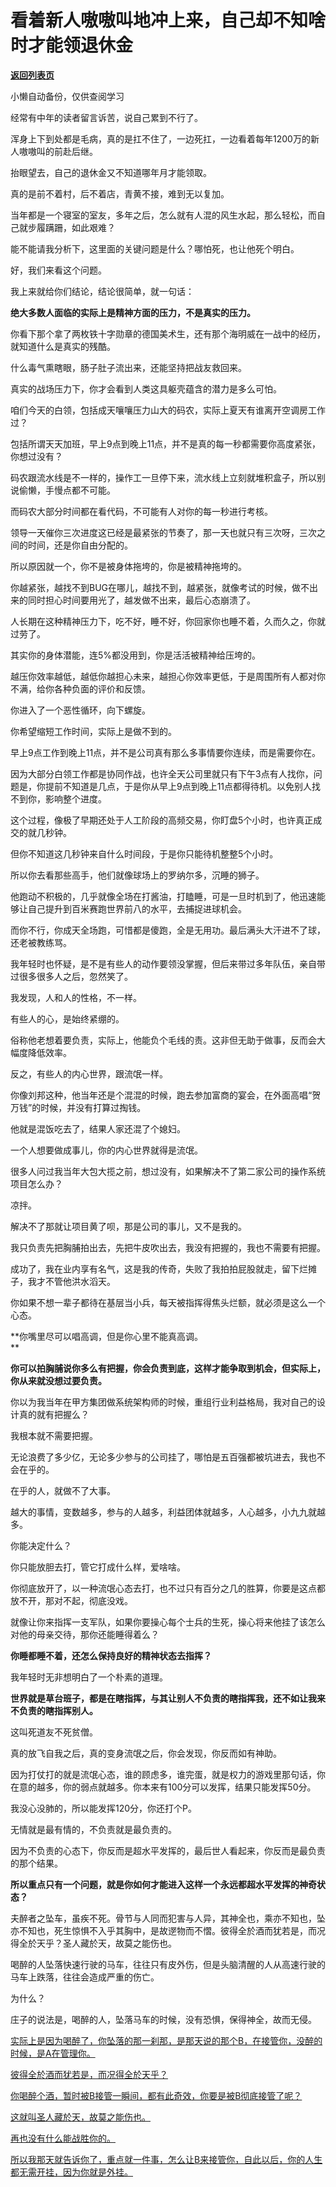 # 看着新人嗷嗷叫地冲上来，自己却不知啥时才能领退休金

[**返回列表页**](/gzh/记忆承载3)

小懒自动备份，仅供查阅学习

经常有中年的读者留言诉苦，说自己累到不行了。

浑身上下到处都是毛病，真的是扛不住了，一边死扛，一边看着每年1200万的新人嗷嗷叫的前赴后继。  

抬眼望去，自己的退休金又不知道哪年月才能领取。  

真的是前不着村，后不着店，青黄不接，难到无以复加。  

当年都是一个寝室的室友，多年之后，怎么就有人混的风生水起，那么轻松，而自己就步履蹒跚，如此艰难？  

能不能请我分析下，这里面的关键问题是什么？哪怕死，也让他死个明白。  

好，我们来看这个问题。

我上来就给你们结论，结论很简单，就一句话：

**绝大多数人面临的实际上是精神方面的压力，不是真实的压力。**

你看下那个拿了两枚铁十字勋章的德国美术生，还有那个海明威在一战中的经历，就知道什么是真实的残酷。

什么毒气熏瞎眼，肠子肚子流出来，还能坚持把战友救回来。  

真实的战场压力下，你才会看到人类这具躯壳蕴含的潜力是多么可怕。  

咱们今天的白领，包括成天嚷嚷压力山大的码农，实际上夏天有谁离开空调房工作过？  

包括所谓天天加班，早上9点到晚上11点，并不是真的每一秒都需要你高度紧张，你想过没有？

码农跟流水线是不一样的，操作工一旦停下来，流水线上立刻就堆积盒子，所以别说偷懒，手慢点都不可能。  

而码农大部分时间都在看代码，不可能有人对你的每一秒进行考核。

领导一天催你三次进度这已经是最紧张的节奏了，那一天也就只有三次呀，三次之间的时间，还是你自由分配的。  

所以原因就一个，你不是被身体拖垮的，你是被精神拖垮的。

你越紧张，越找不到BUG在哪儿，越找不到，越紧张，就像考试的时候，做不出来的同时担心时间要用光了，越发做不出来，最后心态崩溃了。

人长期在这种精神压力下，吃不好，睡不好，你回家你也睡不着，久而久之，你就过劳了。  

其实你的身体潜能，连5%都没用到，你是活活被精神给压垮的。

越压你效率越低，越低你越担心未来，越担心你效率更低，于是周围所有人都对你不满，给你各种负面的评价和反馈。

你进入了一个恶性循环，向下螺旋。

你希望缩短工作时间，实际上是做不到的。

早上9点工作到晚上11点，并不是公司真有那么多事情要你连续，而是需要你在。

因为大部分白领工作都是协同作战，也许全天公司里就只有下午3点有人找你，问题是，你提前不知道是几点，于是你从早上9点到晚上11点都得待机。以免别人找不到你，影响整个进度。  

这个过程，像极了早期还处于人工阶段的高频交易，你盯盘5个小时，也许真正成交的就几秒钟。

但你不知道这几秒钟来自什么时间段，于是你只能待机整整5个小时。

所以你去看那些高手，他们就像球场上的罗纳尔多，沉睡的狮子。  

他跑动不积极的，几乎就像全场在打酱油，打瞌睡，可是一旦时机到了，他迅速能够让自己提升到百米赛跑世界前八的水平，去捕捉进球机会。

而你不行，你成天全场跑，可惜都是傻跑，全是无用功。最后满头大汗进不了球，还老被教练骂。

我年轻时也怀疑，是不是有些人的动作要领没掌握，但后来带过多年队伍，亲自带过很多很多人之后，忽然笑了。  

我发现，人和人的性格，不一样。  

有些人的心，是始终紧绷的。

俗称他老想着要负责，实际上，他能负个毛线的责。这非但无助于做事，反而会大幅度降低效率。

反之，有些人的内心世界，跟流氓一样。

你像刘邦这种，他当年还是个混混的时候，跑去参加富商的宴会，在外面高唱“贺万钱”的时候，并没有打算过掏钱。  

他就是混饭吃去了，结果人家还混了个媳妇。

一个人想要做成事儿，你的内心世界就得是流氓。  

很多人问过我当年大包大揽之前，想过没有，如果解决不了第二家公司的操作系统项目怎么办？

凉拌。

解决不了那就让项目黄了呗，那是公司的事儿，又不是我的。  

我只负责先把胸脯拍出去，先把牛皮吹出去，我没有把握的，我也不需要有把握。  

成功了，我在业内享有名气，这是我的传奇，失败了我拍拍屁股就走，留下烂摊子，我才不管他洪水滔天。

你如果不想一辈子都待在基层当小兵，每天被指挥得焦头烂额，就必须是这么一个心态。

**你嘴里尽可以唱高调，但是你心里不能真高调。  
**

**你可以拍胸脯说你多么有把握，你会负责到底，这样才能争取到机会，但实际上，你从来就没想过要负责。**

你以为我当年在甲方集团做系统架构师的时候，重组行业利益格局，我对自己的设计真的就有把握么？  

我根本就不需要把握。

无论浪费了多少亿，无论多少参与的公司挂了，哪怕是五百强都被坑进去，我也不会在乎的。  

在乎的人，就做不了大事。  

越大的事情，变数越多，参与的人越多，利益团体就越多，人心越多，小九九就越多。

你能决定什么？

你只能放胆去打，管它打成什么样，爱啥啥。  

你彻底放开了，以一种流氓心态去打，也不过只有百分之几的胜算，你要是这点都放不开，那对不起，彻底没戏。

就像让你来指挥一支军队，如果你要操心每个士兵的生死，操心将来他挂了该怎么对他的母亲交待，那你还能睡得着么？

**你睡都睡不着，还怎么保持良好的精神状态去指挥？**

我年轻时无非想明白了一个朴素的道理。  

**世界就是草台班子，都是在瞎指挥，与其让别人不负责的瞎指挥我，还不如让我来不负责的瞎指挥别人。**

这叫死道友不死贫僧。

真的放飞自我之后，真的变身流氓之后，你会发现，你反而如有神助。  

因为打仗打的就是流氓心态，谁的顾虑多，谁完蛋，就是权力的游戏里那句话，你在意的越多，你的弱点就越多。你本来有100分可以发挥，结果只能发挥50分。

我没心没肺的，所以能发挥120分，你还打个P。

无情就是最有情的，不负责就是最负责的。  

因为不负责的心态下，你反而是超水平发挥的，最后世人看起来，你反而是最负责的那个结果。

**所以重点只有一个问题，就是你如何才能进入这样一个永远都超水平发挥的神奇状态？**

夫醉者之坠车，虽疾不死。骨节与人同而犯害与人异，其神全也，乘亦不知也，坠亦不知也，死生惊惧不入乎其胸中，是故遻物而不慴。彼得全於酒而犹若是，而况得全於天乎？圣人藏於天，故莫之能伤也。

喝醉的人坠落快速行驶的马车，往往只有皮外伤，但是头脑清醒的人从高速行驶的马车上跌落，往往会造成严重的伤亡。

为什么？

庄子的说法是，喝醉的人，坠落马车的时候，没有恐惧，保得神全，故而无侵。

[实际上是因为喝醉了，你坠落的那一刹那，是那天说的那个B，在接管你，没醉的时候，是A在管理你。](http://mp.weixin.qq.com/s?__biz=MzkwMzQ1MzczOQ==&mid=2247484194&idx=1&sn=e42c21195e8e62e0cf948794e1e229d8&chksm=c0974e66f7e0c770d6ab1fce82fba0ecf987656cbedfec5f24fdf7b3703ad386934038512153&scene=21#wechat_redirect)

[彼得全於酒而犹若是，而况得全於天乎？](http://mp.weixin.qq.com/s?__biz=MzkwMzQ1MzczOQ==&mid=2247484194&idx=1&sn=e42c21195e8e62e0cf948794e1e229d8&chksm=c0974e66f7e0c770d6ab1fce82fba0ecf987656cbedfec5f24fdf7b3703ad386934038512153&scene=21#wechat_redirect)

[你喝醉个酒，暂时被B接管一瞬间，都有此奇效，你要是被B彻底接管了呢？](http://mp.weixin.qq.com/s?__biz=MzkwMzQ1MzczOQ==&mid=2247484194&idx=1&sn=e42c21195e8e62e0cf948794e1e229d8&chksm=c0974e66f7e0c770d6ab1fce82fba0ecf987656cbedfec5f24fdf7b3703ad386934038512153&scene=21#wechat_redirect)

[这就叫圣人藏於天，故莫之能伤也。](http://mp.weixin.qq.com/s?__biz=MzkwMzQ1MzczOQ==&mid=2247484194&idx=1&sn=e42c21195e8e62e0cf948794e1e229d8&chksm=c0974e66f7e0c770d6ab1fce82fba0ecf987656cbedfec5f24fdf7b3703ad386934038512153&scene=21#wechat_redirect)

[再也没有什么能战胜你的。](http://mp.weixin.qq.com/s?__biz=MzkwMzQ1MzczOQ==&mid=2247484194&idx=1&sn=e42c21195e8e62e0cf948794e1e229d8&chksm=c0974e66f7e0c770d6ab1fce82fba0ecf987656cbedfec5f24fdf7b3703ad386934038512153&scene=21#wechat_redirect)

[所以我那天就告诉你了，重点就一件事，怎么让B来接管你，自此以后，你的人生都无需开挂，因为你就是外挂。](http://mp.weixin.qq.com/s?__biz=MzkwMzQ1MzczOQ==&mid=2247484194&idx=1&sn=e42c21195e8e62e0cf948794e1e229d8&chksm=c0974e66f7e0c770d6ab1fce82fba0ecf987656cbedfec5f24fdf7b3703ad386934038512153&scene=21#wechat_redirect)

